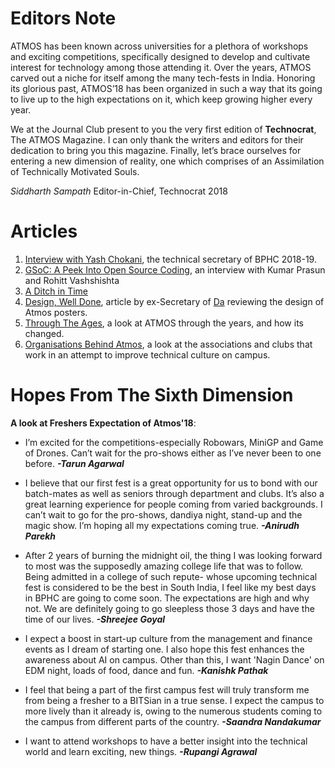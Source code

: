 <!-- TITLE: Technocrat 2018: The Atmos Magazine -->
<!-- SUBTITLE: Technocrat 2018 is here with the first issue of the magazine, a pre-fest release. -->
# Editors Note
ATMOS has been known across universities for a plethora of workshops and exciting competitions, specifically designed to develop and cultivate interest for technology among those attending it. Over the years, ATMOS carved out a niche for itself among the many tech-fests in India. Honoring its glorious past, ATMOS’18 has been organized in such a way that its going to live up to the high expectations on it, which keep growing higher every year.

We at the Journal Club present to you the very first edition of **Technocrat**, The ATMOS Magazine. I can only thank the writers and editors for their dedication to bring you this magazine. Finally, let’s brace ourselves for entering a new dimension of reality, one which comprises of an Assimilation of Technically Motivated Souls.

*Siddharth Sampath*
Editor-in-Chief, Technocrat 2018
# Articles
1. [Interview with Yash Chokani](/news/fests/atmos-18/ts-interview), the technical secretary of BPHC 2018-19.
2. [GSoC: A Peek Into Open Source Coding](/news/fests/atmos-18/gsoc-open-source), an interview with Kumar Prasun and Rohitt Vashshishta
3. [A Ditch in Time](/news/fests/atmos-18/ditch-in-time)
4. [Design, Well Done](/news/fests/atmos-18/design-review), article by ex-Secretary of [Da](/orgs/da) reviewing the design of Atmos posters. 
5. [Through The Ages](/news/fests/atmos-18/through-ages), a look at ATMOS through the years, and how its changed.
6. [Organisations Behind Atmos](/news/fests/atmos-18/bodies-behind-atmos), a look at the associations and clubs that work in an attempt to improve technical culture on campus.  


# Hopes From The Sixth Dimension
**A look at Freshers Expectation of Atmos'18**:

* I’m excited for the competitions-especially Robowars, MiniGP and Game of Drones. Can’t wait for the pro-shows either as I’ve never been to one before. ***-Tarun Agarwal***

* I believe that our first fest is a great opportunity for us to bond with our batch-mates as well as seniors through department and clubs. It’s also a great learning experience for people coming from varied backgrounds. I can’t wait to go for the pro-shows, dandiya night, stand-up and the magic show. I’m hoping all my expectations coming true. ***-Anirudh Parekh***

* After 2 years of burning the midnight oil, the thing I was looking forward to most was the supposedly amazing college life that was to follow. Being admitted in a college of such repute- whose upcoming technical fest is considered to be the best in South India, I feel like my best days in BPHC are going to come soon. The expectations are high and why not. We are definitely going to go sleepless those 3 days and have the time of our lives. ***-Shreejee Goyal***

* I expect a boost in start-up culture from the management and finance events as I dream of starting one. I also hope this fest enhances the awareness about AI on campus. Other than this, I want 'Nagin Dance' on EDM night, loads of food, dance and fun. ***-Kanishk Pathak***

* I feel that being a part of the first campus fest will truly transform me from being a fresher to a BITSian in a true sense. I expect the campus to more lively than it already is, owing to the numerous students coming to the campus from different parts of the country. ***-Saandra Nandakumar***

* I want to attend workshops to have a better insight into the technical world and learn exciting, new things. ***-Rupangi Agrawal***


